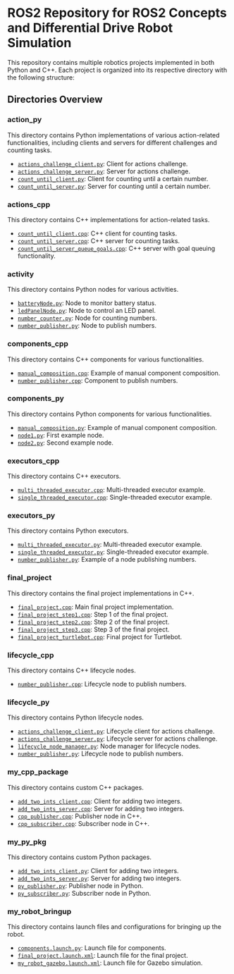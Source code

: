# ROS2 Repository for ROS2 Concepts and Differential Drive Robot Simulation

This repository contains multiple robotics projects implemented in both Python and C++. Each project is organized into its respective directory with the following structure:

## Directories Overview

### action_py
This directory contains Python implementations of various action-related functionalities, including clients and servers for different challenges and counting tasks.

- [`actions_challenge_client.py`](https://github.com/Vipsy-123/Diff-Drive-Robot-ROS2/blob/main/action_py/action_py/actions_challenge_client.py): Client for actions challenge.
- [`actions_challenge_server.py`](https://github.com/Vipsy-123/Diff-Drive-Robot-ROS2/blob/main/action_py/action_py/actions_challenge_server.py): Server for actions challenge.
- [`count_until_client.py`](https://github.com/Vipsy-123/Diff-Drive-Robot-ROS2/blob/main/action_py/action_py/count_until_client.py): Client for counting until a certain number.
- [`count_until_server.py`](https://github.com/Vipsy-123/Diff-Drive-Robot-ROS2/blob/main/action_py/action_py/count_until_server.py): Server for counting until a certain number.

### actions_cpp
This directory contains C++ implementations for action-related tasks.

- [`count_until_client.cpp`](https://github.com/Vipsy-123/Diff-Drive-Robot-ROS2/blob/main/actions_cpp/src/count_until_client.cpp): C++ client for counting tasks.
- [`count_until_server.cpp`](https://github.com/Vipsy-123/Diff-Drive-Robot-ROS2/blob/main/actions_cpp/src/count_until_server.cpp): C++ server for counting tasks.
- [`count_until_server_queue_goals.cpp`](https://github.com/Vipsy-123/Diff-Drive-Robot-ROS2/blob/main/actions_cpp/src/count_until_server_queue_goals.cpp): C++ server with goal queuing functionality.

### activity
This directory contains Python nodes for various activities.

- [`batteryNode.py`](https://github.com/Vipsy-123/Diff-Drive-Robot-ROS2/blob/main/activity/activity/batteryNode.py): Node to monitor battery status.
- [`ledPanelNode.py`](https://github.com/Vipsy-123/Diff-Drive-Robot-ROS2/blob/main/activity/activity/ledPanelNode.py): Node to control an LED panel.
- [`number_counter.py`](https://github.com/Vipsy-123/Diff-Drive-Robot-ROS2/blob/main/activity/activity/number_counter.py): Node for counting numbers.
- [`number_publisher.py`](https://github.com/Vipsy-123/Diff-Drive-Robot-ROS2/blob/main/activity/activity/number_publisher.py): Node to publish numbers.

### components_cpp
This directory contains C++ components for various functionalities.

- [`manual_composition.cpp`](https://github.com/Vipsy-123/Diff-Drive-Robot-ROS2/blob/main/components_cpp/src/manual_composition.cpp): Example of manual component composition.
- [`number_publisher.cpp`](https://github.com/Vipsy-123/Diff-Drive-Robot-ROS2/blob/main/components_cpp/src/number_publisher.cpp): Component to publish numbers.

### components_py
This directory contains Python components for various functionalities.

- [`manual_composition.py`](https://github.com/Vipsy-123/Diff-Drive-Robot-ROS2/blob/main/components_py/components/manual_composition.py): Example of manual component composition.
- [`node1.py`](https://github.com/Vipsy-123/Diff-Drive-Robot-ROS2/blob/main/components_py/components/node1.py): First example node.
- [`node2.py`](https://github.com/Vipsy-123/Diff-Drive-Robot-ROS2/blob/main/components_py/components/node2.py): Second example node.

### executors_cpp
This directory contains C++ executors.

- [`multi_threaded_executor.cpp`](https://github.com/Vipsy-123/Diff-Drive-Robot-ROS2/blob/main/executors_cpp/src/multi_threaded_executor.cpp): Multi-threaded executor example.
- [`single_threaded_executor.cpp`](https://github.com/Vipsy-123/Diff-Drive-Robot-ROS2/blob/main/executors_cpp/src/single_threaded_executor.cpp): Single-threaded executor example.

### executors_py
This directory contains Python executors.

- [`multi_threaded_executor.py`](https://github.com/Vipsy-123/Diff-Drive-Robot-ROS2/blob/main/executors_py/executors/multi_threaded_executor.py): Multi-threaded executor example.
- [`single_threaded_executor.py`](https://github.com/Vipsy-123/Diff-Drive-Robot-ROS2/blob/main/executors_py/executors/single_threaded_executor.py): Single-threaded executor example.
- [`number_publisher.py`](https://github.com/Vipsy-123/Diff-Drive-Robot-ROS2/blob/main/executors_py/executors/number_publisher.py): Example of a node publishing numbers.

### final_project
This directory contains the final project implementations in C++.

- [`final_project.cpp`](https://github.com/Vipsy-123/Diff-Drive-Robot-ROS2/blob/main/final_project/src/final_project.cpp): Main final project implementation.
- [`final_project_step1.cpp`](https://github.com/Vipsy-123/Diff-Drive-Robot-ROS2/blob/main/final_project/src/final_project_step1.cpp): Step 1 of the final project.
- [`final_project_step2.cpp`](https://github.com/Vipsy-123/Diff-Drive-Robot-ROS2/blob/main/final_project/src/final_project_step2.cpp): Step 2 of the final project.
- [`final_project_step3.cpp`](https://github.com/Vipsy-123/Diff-Drive-Robot-ROS2/blob/main/final_project/src/final_project_step3.cpp): Step 3 of the final project.
- [`final_project_turtlebot.cpp`](https://github.com/Vipsy-123/Diff-Drive-Robot-ROS2/blob/main/final_project/src/final_project_turtlebot.cpp): Final project for Turtlebot.

### lifecycle_cpp
This directory contains C++ lifecycle nodes.

- [`number_publisher.cpp`](https://github.com/Vipsy-123/Diff-Drive-Robot-ROS2/blob/main/lifecycle_cpp/src/number_publisher.cpp): Lifecycle node to publish numbers.

### lifecycle_py
This directory contains Python lifecycle nodes.

- [`actions_challenge_client.py`](https://github.com/Vipsy-123/Diff-Drive-Robot-ROS2/blob/main/lifecycle_py/lifecycle/actions_challenge_client.py): Lifecycle client for actions challenge.
- [`actions_challenge_server.py`](https://github.com/Vipsy-123/Diff-Drive-Robot-ROS2/blob/main/lifecycle_py/lifecycle/actions_challenge_server.py): Lifecycle server for actions challenge.
- [`lifecycle_node_manager.py`](https://github.com/Vipsy-123/Diff-Drive-Robot-ROS2/blob/main/lifecycle_py/lifecycle/lifecycle_node_manager.py): Node manager for lifecycle nodes.
- [`number_publisher.py`](https://github.com/Vipsy-123/Diff-Drive-Robot-ROS2/blob/main/lifecycle_py/lifecycle/number_publisher.py): Lifecycle node to publish numbers.

### my_cpp_package
This directory contains custom C++ packages.

- [`add_two_ints_client.cpp`](https://github.com/Vipsy-123/Diff-Drive-Robot-ROS2/blob/main/my_cpp_package/src/add_two_ints_client.cpp): Client for adding two integers.
- [`add_two_ints_server.cpp`](https://github.com/Vipsy-123/Diff-Drive-Robot-ROS2/blob/main/my_cpp_package/src/add_two_ints_server.cpp): Server for adding two integers.
- [`cpp_publisher.cpp`](https://github.com/Vipsy-123/Diff-Drive-Robot-ROS2/blob/main/my_cpp_package/src/cpp_publisher.cpp): Publisher node in C++.
- [`cpp_subscriber.cpp`](https://github.com/Vipsy-123/Diff-Drive-Robot-ROS2/blob/main/my_cpp_package/src/cpp_subscriber.cpp): Subscriber node in C++.

### my_py_pkg
This directory contains custom Python packages.

- [`add_two_ints_client.py`](https://github.com/Vipsy-123/Diff-Drive-Robot-ROS2/blob/main/my_py_pkg/src/add_two_ints_client.py): Client for adding two integers.
- [`add_two_ints_server.py`](https://github.com/Vipsy-123/Diff-Drive-Robot-ROS2/blob/main/my_py_pkg/src/add_two_ints_server.py): Server for adding two integers.
- [`py_publisher.py`](https://github.com/Vipsy-123/Diff-Drive-Robot-ROS2/blob/main/my_py_pkg/src/py_publisher.py): Publisher node in Python.
- [`py_subscriber.py`](https://github.com/Vipsy-123/Diff-Drive-Robot-ROS2/blob/main/my_py_pkg/src/py_subscriber.py): Subscriber node in Python.

### my_robot_bringup
This directory contains launch files and configurations for bringing up the robot.

- [`components.launch.py`](https://github.com/Vipsy-123/Diff-Drive-Robot-ROS2/blob/main/my_robot_bringup/launch/components.launch.py): Launch file for components.
- [`final_project.launch.xml`](https://github.com/Vipsy-123/Diff-Drive-Robot-ROS2/blob/main/my_robot_bringup/launch/final_project.launch.xml): Launch file for the final project.
- [`my_robot_gazebo.launch.xml`](https://github.com/Vipsy-123/Diff-Drive-Robot-ROS2/blob/main/my_robot_bringup/launch/my_robot_gazebo.launch.xml): Launch file for Gazebo simulation.
